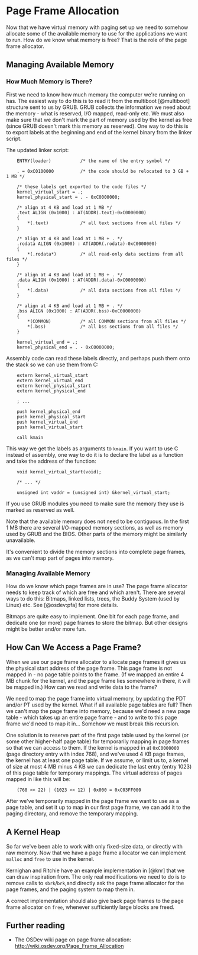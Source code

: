 # Page Frame Allocation

Now that we have virtual memory with paging set up we need to somehow allocate
some of the available memory to use for the applications we want to run. How do
we know what memory is free? That is the role of the page frame allocator.

## Managing Available Memory

### How Much Memory is There?

First we need to know how much memory the computer we're running on has.
The easiest way to do this is to read it from the multiboot [@multiboot]
structure sent to us by GRUB. GRUB collects the information we need about
the memory - what is reserved, I/O mapped, read-only etc. We must also make
sure that we don't mark the part of memory used by the kernel as free (since
GRUB doesn't mark this memory as reserved). One way
to do this is to export labels at the beginning and end of the kernel binary
from the linker script.

The updated linker script:

~~~
    ENTRY(loader)           /* the name of the entry symbol */

    . = 0xC0100000          /* the code should be relocated to 3 GB + 1 MB */

    /* these labels get exported to the code files */
    kernel_virtual_start = .;
    kernel_physical_start = . - 0xC0000000;

    /* align at 4 KB and load at 1 MB */
    .text ALIGN (0x1000) : AT(ADDR(.text)-0xC0000000)
    {
        *(.text)            /* all text sections from all files */
    }

    /* align at 4 KB and load at 1 MB + . */
    .rodata ALIGN (0x1000) : AT(ADDR(.rodata)-0xC0000000)
    {
        *(.rodata*)         /* all read-only data sections from all files */
    }

    /* align at 4 KB and load at 1 MB + . */
    .data ALIGN (0x1000) : AT(ADDR(.data)-0xC0000000)
    {
        *(.data)            /* all data sections from all files */
    }

    /* align at 4 KB and load at 1 MB + . */
    .bss ALIGN (0x1000) : AT(ADDR(.bss)-0xC0000000)
    {
        *(COMMON)           /* all COMMON sections from all files */
        *(.bss)             /* all bss sections from all files */
    }

    kernel_virtual_end = .;
    kernel_physical_end = . - 0xC0000000;
~~~

Assembly code can read these labels directly, and perhaps push them onto the
stack so we can use them from C:

~~~ {.nasm}
    extern kernel_virtual_start
    extern kernel_virtual_end
    extern kernel_physical_start
    extern kernel_physical_end

    ; ...

    push kernel_physical_end
    push kernel_physical_start
    push kernel_virtual_end
    push kernel_virtual_start

    call kmain
~~~

This way we get the labels as arguments to `kmain`. If you want to use C
instead of assembly, one way to do it is to declare the label as a function and
take the address of the function:

~~~ {.c}
    void kernel_virtual_start(void);

    /* ... */

    unsigned int vaddr = (unsigned int) &kernel_virtual_start;
~~~

If you use GRUB modules you need to make sure the memory they use is marked as
reserved as well.

Note that the available memory does not need to be contiguous. In the first 1 MB
there are several I/O-mapped memory sections, as well as memory used by GRUB
and the BIOS. Other parts of the memory might be similarly unavailable.

It's convenient to divide the memory sections into complete page frames, as we
can't map part of pages into memory.

### Managing Available Memory

How do we know which page frames are in use? The page frame allocator needs to
keep track of which are free and which aren't. There are several ways to do
this: Bitmaps, linked lists, trees, the Buddy System (used by Linux) etc. See
[@osdev:pfa] for more details.

Bitmaps are quite easy to implement. One bit for each page frame, and dedicate
one (or more) page frames to store the bitmap. But other designs might be
better and/or more fun.

## How Can We Access a Page Frame?

When we use our page frame allocator to allocate page frames it gives us the
physical start address of the page frame. This page frame is not mapped in - no
page table points to the frame. (If we mapped an entire 4 MB chunk for the
kernel, and the page frame lies somewhere in there, it will be mapped in.) How
can we read and write data to the frame?

We need to map the page frame into virtual memory, by updating the PDT and/or
PT used by the kernel. What if all available page tables are full? Then we
can't map the page frame into memory, because we'd need a new page table -
which takes up an entire page frame - and to write to this page frame we'd need
to map it in... Somehow we must break this recursion.

One solution is to reserve part of the first page table used by the kernel (or
some other higher-half page table) for temporarily mapping in page frames so
that we can access to them. If the kernel is mapped in at `0xC0000000` (page
directory entry with index 768), and we've used 4 KB page frames, the kernel
has at least one page table. If we assume, or limit us to, a kernel of size at
most 4 MB minus 4 KB we can dedicate the last entry (entry 1023) of this page
table for temporary mappings. The virtual address of pages mapped in like this
will be:

~~~
    (768 << 22) | (1023 << 12) | 0x000 = 0xC03FF000
~~~

After we've temporarily mapped in the page frame we want to use as a page
table, and set it up to map in our first page frame, we can add it to the
paging directory, and remove the temporary mapping.

## A Kernel Heap

So far we've been able to work with only fixed-size data, or directly with raw
memory. Now that we have a page frame allocator we can implement `malloc` and
`free` to use in the kernel.

Kernighan and Ritchie have an example implementation in [@knr] that we can draw
inspiration from. The only real modifications we need to do is to remove calls
to `sbrk`/`brk`,and directly ask the page frame allocator for the page frames,
and the paging system to map them in.

A correct implementation should also give back
page frames to the page frame allocator on `free`, whenever sufficiently large
blocks are freed.

## Further reading

- The OSDev wiki page on page frame allocation:
  <http://wiki.osdev.org/Page_Frame_Allocation>
